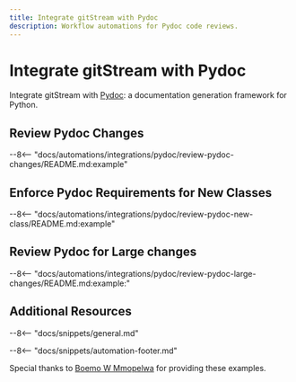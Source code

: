 ```yaml
---
title: Integrate gitStream with Pydoc
description: Workflow automations for Pydoc code reviews.
---
```

# Integrate gitStream with Pydoc
Integrate gitStream with [Pydoc](https://github.com/python/pydoc): a documentation generation framework for Python.

<a name="review-pydoc-changes"></a>
## Review Pydoc Changes
--8<-- "docs/automations/integrations/pydoc/review-pydoc-changes/README.md:example"

<a name="review-pydoc-new-class"></a>
## Enforce Pydoc Requirements for New Classes
--8<-- "docs/automations/integrations/pydoc/review-pydoc-new-class/README.md:example"

<a name="review-pydoc-large-changes"></a>
## Review Pydoc for Large changes
--8<-- "docs/automations/integrations/pydoc/review-pydoc-large-changes/README.md:example:"

## Additional Resources

--8<-- "docs/snippets/general.md"

--8<-- "docs/snippets/automation-footer.md"


Special thanks to [Boemo W Mmopelwa](https://github.com/xTrilton) for providing these examples.
